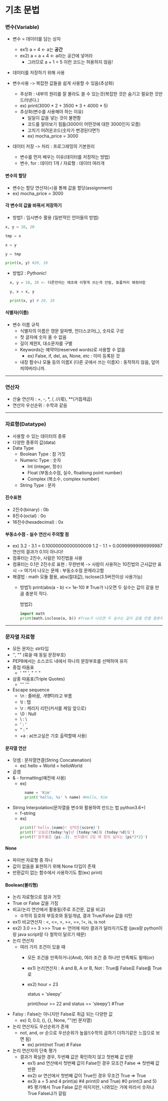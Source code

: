 # 기초 문법
### 변수(Variable)
 - 변수 = 데이터를 담는 상자
   - ex1) a = 4 <- a는 **공간**
   - ex2) a = a + 4 <- a라는 공간에 넣어라
     - 그러므로 a + 1 = 5 이런 코드는 허용하지 않음!
 - 데이터를 저장하기 위해 사용
 - 변수사용 -> 복잡한 값들을 쉽게 사용할 수 있음(추상화)
   - 추상화 : 내부의 원리를 잘 몰라도 쓸 수 있는것(복잡한 것은 숨기고 필요한 것만 드러낸다.)
   - ex) print(3000 * 2 + 3500 * 3 + 4000 * 5)
   - 추상화(변수를 사용해야 하는 이유)
     - 일일이 값을 넣는 것이 불편함
     - 코드를 알아보기 힘듦(3000이 어떤것에 대한 3000인지 모름)
     - 고치기 어려운코드(숫자가 변경된다면?)
     - ex) mocha_price = 3000

 - 데이터 저장 -> 처리 : 프로그래밍의 기본원리
   - 변수를 먼저 배우는 이유(데이터를 저장하는 방법)
   - 변수, for : 데이터 1개 / 자료형 : 데이터 여러개

#### 변수의 할당
- 변수는 할당 연산자(=)을 통해 값을 할당(assignment)
- ex) mocha_price = 3000

#### 각 변수의 값을 바꿔서 저장하기
- 방법1 : 임시변수 활용 (일반적인 언어들의 방법)
```Python
x, y = 10, 20

tmp = x

x = y

y = tmp

print(x, y) #20, 10
```

- 방법2 : Pythonic!
```Python
  x, y = 10, 20 <- 다른언어는 애초에 이렇게 쓰는게 안됨, 튜플처리 해줘야함

  y, x = x, y

  print(x, y) # 20, 10
```
#### 식별자(이름)
- 변수 이름 규칙
  - 식별자의 이름은 영문 알파벳, 언더스코어(_), 숫자로 구성
  - 첫 글자에 숫자 올 수 없음
  - 길이 제한X, 대소문자를 구별
  - Keywords는 예약어(reserved words)로 사용할 수 없음
    - ex) False, if, del, as, None, etc : 이미 등록된 것
  - 내장 함수나 모듈 등의 이름X (다른 곳에서 쓰는 이름X) : 동작하지 않음, 덮어 씌여버리니까.

---

### 연산자
- 산술 연산자 : +, -, *, /, //(몫), **(거듭제곱)
- 연산자 우선순위 : 수학과 같음

---

### 자료형(Datatype)
- 사용할 수 있는 데이터의 종류
- 다양한 종류의 값(data)
- Data Type
  - Boolean Type : 참 거짓
  - Numeric Type : 숫자
    - Int (integer, 정수)
    - Float (부동소수점, 실수, floationg point number)
    - Complex (복소수, complex number)
  - String Type : 문자

#### 진수표현
- 2진수(binary) : 0b
- 8진수(octal) : 0o
- 16진수(hexadecimal) : 0x

#### 부동소수점 - 실수 연산시 주의할 점
- ex)
  3.2 - 3.1 = 0.10000000000000009
  1.2 - 1.1 = 0.00999999999999987
  연산의 결과가 0.1이 아니다!
- 컴퓨터는 2진수, 사람은 10진법을 사용 
- 컴퓨터는 0.1은 2진수로 표현 : 무한반복 -> 사람이 사용하는 10진법의 근사값만 표시 -> 여기서 나오는 문제 : 부동소수점 문제라고함
- 해결법 : math 모듈 활용, abs(절대값), isclose(3.5버전이상 사용가능)
  - 방법1) print(abs(a - b) <= 1e-10) # True가 나오면 두 실수는 값이 같을 만큼 충분히 작다.

    방법2)
    ```python 
    import math
    print(math.isclose(a, b)) #True가 나오면 두 실수는 값이 같을 만큼 충분히 작다.(Python 3.5이상)
    ```
    
---

### 문자열 자료형
- 모든 문자는 str타입
- '', "" (묶을 때 동일 문장부호)
- PEP8에서는 소스코드 내에서 하나의 문장부호를 선택하여 유지
- 중첩 따옴표
  - ' "" ', " '' "
- 삼중 따옴표(Triple Quotes)
  - ''' '''
- Escape sequence
  - \n : 줄바꿈, *개행*이라고 부름
  - \t : 탭
  - \r : 캐리지 리턴(커서를 제일 앞으로)
  - \0 : Null
  - \\ : \
  - \' : '
  - \" : "
  - \+a : a(쓰고싶은 기호 출력할때 사용)

#### 문자열 연산
- 덧셈 : 문자열연결(String Concatenation)
  - ex) hello + World = helloWorld
- 곱셈
- & - formatting(예전에 사용)
  - ex)
    ```python 
      name = 'Kim'
      print('hello, %s' % name) #Hello, Kim
    ```
- String Interpolation(문자열을 변수와 활용하여 만드는 법 python3.6+)
  - f-string
  - ex)
    ```python
    print(f'hello.{name}! 성적은{score}')
    print(f'오늘은{today:%y}년 {today:%m}월 {today:%d}일')
    print(f'원주율은 {pi:.3}. 반지름이 2일 때 원의 넓이는 {pi*2*2}')
    ```

#### None
- 파이썬 자료형 중 하나
- 값이 없음을 표현하기 위해 None 타입이 존재
- 반환값이 없는 함수에서 사용하기도 함(ex) print)

#### Boolean(불리형)
- 논리 자료형으로 참과 거짓
- True or False 값을 가짐
- 비교/논리 연산에서 활용됨(주로 조건문, 값을 비교)
  - 수학의 등호와 부등호와 동일개념, 결과 True/False 값을 리턴
- ex1) 비교연산자 : <, <=, >, >=, ==, !=, is, is not
- ex2) 3.0 == 3 >>> True <- 언어에 따라 결과가 달라지기도함 (java랑 python이랑 java script랑 다 철학이 달르기 때문)
- 논리 연산자
  - 여러 가지 조건이 있을 때
    - 모든 조건을 만족하거나(And), 여러 조건 중 하나만 만족해도 될때(or)
    - ex1) 논리연산자 : A and B, A or B, Not : True를 False로 False를 True로
    - ex2)
      hour = 23
      
      status = 'sleepy'
      
      print(hour >= 22 and status == 'sleepy') #True
- Falsy : False는 아니지만 False로 취급 되는 다양한 값
  - ex) 0, 0.0, (), {}, None, ""(빈 문자열)
- 논리 연산자도 우선순위가 존재
  - not, and, or 순으로 우선순위가 높음!(수학의 곱하기 더하기같은 느낌으로 보면 됨)
    - ex) print(not True) # False
- 논리 연산자의 단축 평가
  - 결과가 확실한 경우, 두번째 값은 확인하지 않고 첫번째 값 반환
    - ex1) and 연산에서 첫번째 값이 False인 경우 모조건 False => 첫번째 값 반환
    - ex2) or 연산에서 첫번째 값이 True인 경우 무조건 True => True
    - ex3)
      a = 5 and 4
      print(a) #4
      print(0 and True) #0
      print(3 and 5) #5
      평가해서 True False 값은 따지지만, 나와있는 거에 따라서 숫자냐 True False냐가 갈림
